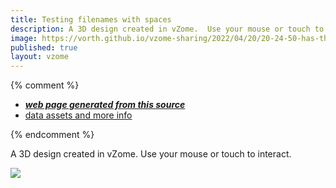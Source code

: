 ```yaml
---
title: Testing filenames with spaces
description: A 3D design created in vZome.  Use your mouse or touch to interact.
image: https://vorth.github.io/vzome-sharing/2022/04/20/20-24-50-has-three-spaces-/has-three-spaces-.png
published: true
layout: vzome
---
```


{% comment %}
 - [***web page generated from this source***](<https://vorth.github.io/vzome-sharing/2022/04/20/has-three-spaces--20-24-50.html>)
 - [data assets and more info](<https://github.com/vorth/vzome-sharing/tree/main/2022/04/20/20-24-50-has-three-spaces-/>)
 
{% endcomment %}

A 3D design created in vZome.  Use your mouse or touch to interact.

<vzome-viewer style="width: 100%; height: 65vh;"
       src="https://vorth.github.io/vzome-sharing/2022/04/20/20-24-50-has-three-spaces-/has-three-spaces-.vZome" >
  <img src="https://vorth.github.io/vzome-sharing/2022/04/20/20-24-50-has-three-spaces-/has-three-spaces-.png" />
</vzome-viewer>